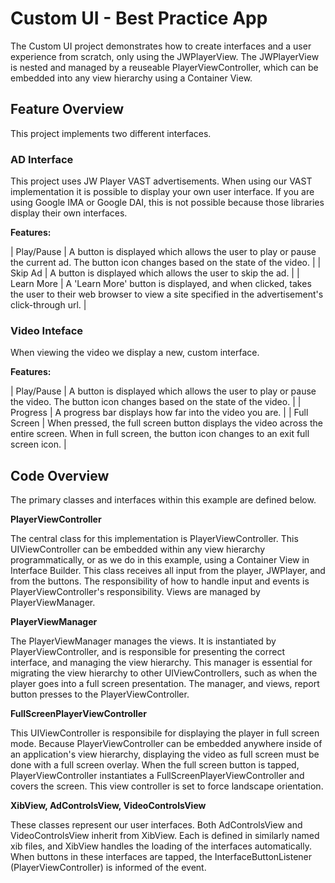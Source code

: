 #  Custom UI - Best Practice App

The Custom UI project demonstrates how to create interfaces and a user experience from scratch, only using the JWPlayerView. The JWPlayerView is nested and managed by a reuseable PlayerViewController, which can be embedded into any view hierarchy using a Container View.

## Feature Overview

This project implements two different interfaces.

### AD Interface

This project uses JW Player VAST advertisements. When using our VAST implementation it is possible to display your own user interface. If you are using Google IMA or Google DAI, this is not possible because those libraries display their own interfaces.

**Features:**

| Play/Pause | A button is displayed which allows the user to play or pause the current ad. The button icon changes based on the state of the video. |
| Skip Ad | A button is displayed which allows the user to skip the ad. |
| Learn More | A 'Learn More' button is displayed, and when clicked, takes the user to their web browser to view a site specified in the  advertisement's click-through url. |

### Video Inteface

When viewing the video we display a new, custom interface.

**Features:**

| Play/Pause | A button is displayed which allows the user to play or pause the video. The button icon changes based on the state of the video. |
| Progress | A progress bar displays how far into the video you are. |
| Full Screen | When pressed, the full screen button displays the video across the entire screen. When in full screen, the button icon changes to an exit full screen icon. |

## Code Overview

The primary classes and interfaces within this example are defined below.

**PlayerViewController**

The central class for this implementation is PlayerViewController. This UIViewController can be embedded within any view hierarchy programmatically, or as we do in this example, using a Container View in Interface Builder. This class receives all input from the player, JWPlayer, and from the buttons. The responsibility of how to handle input and events is PlayerViewController's responsibility. Views are managed by PlayerViewManager.

**PlayerViewManager**

The PlayerViewManager manages the views. It is instantiated by PlayerViewController, and is responsible for presenting the correct interface, and managing the view hierarchy. This manager is essential for migrating the view hierarchy to other UIViewControllers, such as when the player goes into a full screen presentation. The manager, and views, report button presses to the PlayerViewController.

**FullScreenPlayerViewController**

This UIViewController is responsibile for displaying the player in full screen mode. Because PlayerViewController can be embedded anywhere inside of an application's view hierarchy, displaying the video as full screen must be done with a full screen overlay. When the full screen button is tapped, PlayerViewController instantiates a FullScreenPlayerViewController and covers the screen. This view controller is set to force landscape orientation.

**XibView, AdControlsView, VideoControlsView**

These classes represent our user interfaces. Both AdControlsView and VideoControlsView inherit from XibView. Each is defined in similarly named xib files, and XibView handles the loading of the interfaces automatically. When buttons in these interfaces are tapped, the InterfaceButtonListener (PlayerViewController) is informed of the event.
